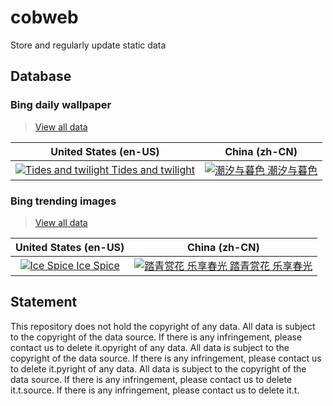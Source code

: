 # cobweb

Store and regularly update static data

## Database

### Bing daily wallpaper

> [View all data](./database/bing/daily-wallpaper/)

<!-- BING_DAILY_WALLPAPER_START -->

| United States (en-US) | China (zh-CN) |
| :----: | :----: |
| [![Tides and twilight](https://bing.com/th?id=OHR.SonomaCoast_EN-US5218026576_1920x1080.jpg&rf=LaDigue_1920x1080.jpg&pid=hp) Tides and twilight](https://bing.com/th?id=OHR.SonomaCoast_EN-US5218026576_UHD.jpg)| [![潮汐与暮色](https://bing.com/th?id=OHR.SonomaCoast_ZH-CN9187330701_1920x1080.jpg&rf=LaDigue_1920x1080.jpg&pid=hp) 潮汐与暮色](https://bing.com/th?id=OHR.SonomaCoast_ZH-CN9187330701_UHD.jpg)|

<!-- BING_DAILY_WALLPAPER_END -->

### Bing trending images

> [View all data](./database/bing/trending-images/)

<!-- BING_TRENDING_IMAGES_START -->

| United States (en-US) | China (zh-CN) |
| :----: | :----: |
| [![Ice Spice](https://tse1.mm.bing.net/th?id=OET.7055c4f87a7543a2b596c62a45f19535&pid=Api) Ice Spice](https://tse1.mm.bing.net/th?id=OET.7055c4f87a7543a2b596c62a45f19535&pid=Api)| [![踏青赏花 乐享春光](https://tse1.mm.bing.net/th?id=OET.625a2360156145f3a3d504c50bdd749e&pid=Api) 踏青赏花 乐享春光](https://tse1.mm.bing.net/th?id=OET.625a2360156145f3a3d504c50bdd749e&pid=Api)|

<!-- BING_TRENDING_IMAGES_END -->

## Statement

This repository does not hold the copyright of any data. All data is subject to the copyright of the data source. If there is any infringement, please contact us to delete it.opyright of any data. All data is subject to the copyright of the data source. If there is any infringement, please contact us to delete it.pyright of any data. All data is subject to the copyright of the data source. If there is any infringement, please contact us to delete it.t.source. If there is any infringement, please contact us to delete it.t.